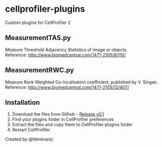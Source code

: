 cellprofiler-plugins
====================

Custom plugins for CellProfiler 2

MeasurementTAS.py
----------------
Measure Threshold Adjacency Statistics of image or objects.   
Reference: http://www.biomedcentral.com/1471-2105/8/110/

MeasurementRWC.py
-----------------
Measure Rank Weighted Co-localisation coefficient, published by V. Singan.  
Reference: http://www.biomedcentral.com/1471-2105/12/407/

Installation
------------
1. Download the files from Github - [Release v0.1](https://github.com/tilko/cellprofiler-plugins/releases/tag/v0.1)
2. Find your plugins folder in CellProfiler preferences
3. Extract the files and copy them to CellProfiler plugins folder
4. Restart CellProfiler

Created by @tilenkranjc

